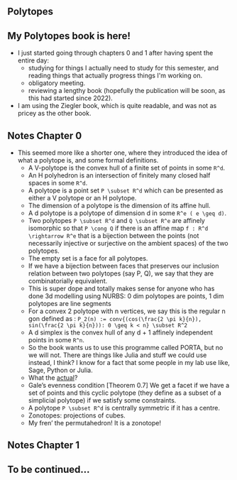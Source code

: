 ## Polytopes

## My Polytopes book is here!
- I just started going through chapters 0 and 1 after having spent the entire day:
  - studying for things I actually need to study for this semester, and reading things that actually progress things I'm working on.
  - obligatory meeting.
  - reviewing a lengthy book (hopefully the publication will be soon, as this had started since 2022).
- I am using the Ziegler book, which is quite readable, and was not as pricey as the other book.

## Notes Chapter 0
- This seemed more like a shorter one, where they introduced the idea of what a polytope is, and some formal definitions.
  - A V-polytope is the convex hull of a finite set of points in some ```R^d```.
  - An H polyhedron is an intersection of finitely many closed half spaces in some ```R^d```.
  - A polytope is a point set ```P \subset R^d``` which can be presented as either a V polytope or an H polytope.
  - The dimension of a polytope is the dimension of its affine hull.
  - A d polytope is a polytope of dimension d in some ```R^e ( e \geq d)```.
  - Two polytopes ```P \subset R^d``` and ```Q \subset R^e``` are affinely isomorphic so that ```P \cong Q``` if there is an affine map ```f : R^d \rightarrow R^e``` that is a bijection between the points (not necessarily injective or surjective on the ambient spaces) of the two polytopes.
  - The empty set is a face for all polytopes.
  - If we have a bijection between faces that preserves our inclusion relation between two polytopes (say P, Q), we say that they are combinatorially equivalent.
  - This is super dope and totally makes sense for anyone who has done 3d modelling using NURBS: 0 dim polytopes are points, 1 dim polytopes are line segments
  - For a convex 2 polytope with n vertices, we say this is the regular n gon defined as : ```P_2(n) := conv{(cos(\frac{2 \pi k}{n}), sin(\frac{2 \pi k}{n})): 0 \geq k < n} \subset R^2```
  - A d simplex is the convex hull of any d + 1 affinely independent points in some ```R^n```.
  - So the book wants us to use this programme called PORTA, but no we will not. There are things like Julia and stuff we could use instead, I think? I know for a fact that some people in my lab use like, Sage, Python or Julia.
  - What the [actual](http://comopt.ifi.uni-heidelberg.de/software/PORTA/)?
  - Gale’s evenness condition [Theorem 0.7] We get a facet if we have a set of points and this cyclic polytope (they define as a subset of a simplicial polytope) if we satisfy some constraints.
  - A polytope ```P \subset R^d``` is centrally symmetric if it has a centre.
  - Zonotopes: projections of cubes.
  - My fren’ the permutahedron! It is a zonotope!

## Notes Chapter 1


## To be continued...
